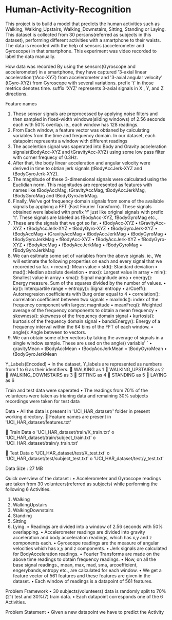 # Human-Activity-Recognition

This project is to build a model that predicts the human activities such as Walking, Walking_Upstairs, Walking_Downstairs, Sitting, Standing or Laying.
This dataset is collected from 30 persons(referred as subjects in this dataset), performing different activities with a smartphone to their waists. The data is recorded with the help of sensors (accelerometer and Gyroscope) in that smartphone. This experiment was video recorded to label the data manually.

How data was recorded
By using the sensors(Gyroscope and accelerometer) in a smartphone, they have captured '3-axial linear acceleration'(tAcc-XYZ) from accelerometer and '3-axial angular velocity' (tGyro-XYZ) from Gyroscope with several variations.
prefix 't' in those metrics denotes time.
suffix 'XYZ' represents 3-axial signals in X , Y, and Z directions.

Feature names
1.	These sensor signals are preprocessed by applying noise filters and then sampled in fixed-width windows(sliding windows) of 2.56 seconds each with 50% overlap. ie., each window has 128 readings.
2.	From Each window, a feature vector was obtianed by calculating variables from the time and frequency domain.
In our dataset, each datapoint represents a window with different readings
3.	The accelertion signal was saperated into Body and Gravity acceleration signals(tBodyAcc-XYZ and tGravityAcc-XYZ) using some low pass filter with corner frequecy of 0.3Hz.
4.	After that, the body linear acceleration and angular velocity were derived in time to obtian jerk signals (tBodyAccJerk-XYZ and tBodyGyroJerk-XYZ).
5.	The magnitude of these 3-dimensional signals were calculated using the Euclidian norm. This magnitudes are represented as features with names like tBodyAccMag, tGravityAccMag, tBodyAccJerkMag, tBodyGyroMag and tBodyGyroJerkMag.
6.	Finally, We've got frequency domain signals from some of the available signals by applying a FFT (Fast Fourier Transform). These signals obtained were labeled with prefix 'f' just like original signals with prefix 't'. These signals are labeled as fBodyAcc-XYZ, fBodyGyroMag etc.,.
7.	These are the signals that we got so far.
•	tBodyAcc-XYZ
•	tGravityAcc-XYZ
•	tBodyAccJerk-XYZ
•	tBodyGyro-XYZ
•	tBodyGyroJerk-XYZ
•	tBodyAccMag
•	tGravityAccMag
•	tBodyAccJerkMag
•	tBodyGyroMag
•	tBodyGyroJerkMag
•	fBodyAcc-XYZ
•	fBodyAccJerk-XYZ
•	fBodyGyro-XYZ
•	fBodyAccMag
•	fBodyAccJerkMag
•	fBodyGyroMag
•	fBodyGyroJerkMag
8.	We can esitmate some set of variables from the above signals. ie., We will estimate the following properties on each and every signal that we recoreded so far.
•	mean(): Mean value
•	std(): Standard deviation
•	mad(): Median absolute deviation
•	max(): Largest value in array
•	min(): Smallest value in array
•	sma(): Signal magnitude area
•	energy(): Energy measure. Sum of the squares divided by the number of values.
•	iqr(): Interquartile range
•	entropy(): Signal entropy
•	arCoeff(): Autorregresion coefficients with Burg order equal to 4
•	correlation(): correlation coefficient between two signals
•	maxInds(): index of the frequency component with largest magnitude
•	meanFreq(): Weighted average of the frequency components to obtain a mean frequency
•	skewness(): skewness of the frequency domain signal
•	kurtosis(): kurtosis of the frequency domain signal
•	bandsEnergy(): Energy of a frequency interval within the 64 bins of the FFT of each window.
•	angle(): Angle between to vectors.
9.	We can obtain some other vectors by taking the average of signals in a single window sample. These are used on the angle() variable' `
•	gravityMean
•	tBodyAccMean
•	tBodyAccJerkMean
•	tBodyGyroMean
•	tBodyGyroJerkMean

Y_Labels(Encoded)
•	In the dataset, Y_labels are represented as numbers from 1 to 6 as their identifiers.
	WALKING as 1
	WALKING_UPSTAIRS as 2
	WALKING_DOWNSTAIRS as 3
	SITTING as 4
	STANDING as 5
	LAYING as 6

Train and test data were saperated
•	The readings from 70% of the volunteers were taken as trianing data and remaining 30% subjects recordings were taken for test data

Data
•	All the data is present in 'UCI_HAR_dataset/' folder in present working directory.
	Feature names are present in 'UCI_HAR_dataset/features.txt'

	Train Data
o	'UCI_HAR_dataset/train/X_train.txt'
o	'UCI_HAR_dataset/train/subject_train.txt'
o	'UCI_HAR_dataset/train/y_train.txt'

	Test Data
o	'UCI_HAR_dataset/test/X_test.txt'
o	'UCI_HAR_dataset/test/subject_test.txt'
o	'UCI_HAR_dataset/test/y_test.txt'

Data Size :
27 MB

Quick overview of the dataset :
•	Accelerometer and Gyroscope readings are taken from 30 volunteers(referred as subjects) while performing the following 6 Activities.
1.	Walking
2.	WalkingUpstairs
3.	WalkingDownstairs
4.	Standing
5.	Sitting
6.	Lying.
•	Readings are divided into a window of 2.56 seconds with 50% overlapping.
•	Accelerometer readings are divided into gravity acceleration and body acceleration readings, which has x,y and z components each.
•	Gyroscope readings are the measure of angular velocities which has x,y and z components.
•	Jerk signals are calculated for BodyAcceleration readings.
•	Fourier Transforms are made on the above time readings to obtain frequency readings.
•	Now, on all the base signal readings., mean, max, mad, sma, arcoefficient, engerybands,entropy etc., are calculated for each window.
•	We get a feature vector of 561 features and these features are given in the dataset.
•	Each window of readings is a datapoint of 561 features.

Problem Framework
•	30 subjects(volunteers) data is randomly split to 70%(21) test and 30%(7) train data.
•	Each datapoint corresponds one of the 6 Activities.

Problem Statement
•	Given a new datapoint we have to predict the Activity


